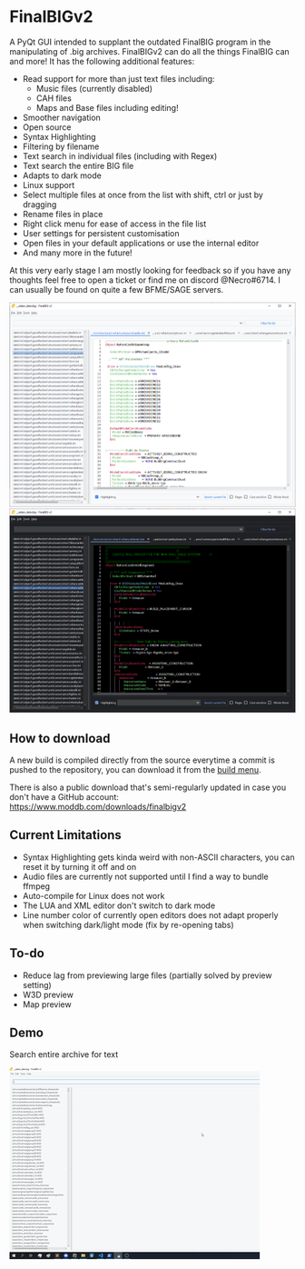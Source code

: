 # FinalBIGv2

A PyQt GUI intended to supplant the outdated FinalBIG program in the manipulating of .big archives. FinalBIGv2 can do all the things FinalBIG can and more! It has the following additional features:

* Read support for more than just text files including:
    * Music files (currently disabled)
    * CAH files
    * Maps and Base files including editing!
* Smoother navigation
* Open source
* Syntax Highlighting
* Filtering by filename
* Text search in individual files (including with Regex)
* Text search the entire BIG file
* Adapts to dark mode
* Linux support
* Select multiple files at once from the list with shift, ctrl or just by dragging
* Rename files in place
* Right click menu for ease of access in the file list
* User settings for persistent customisation
* Open files in your default applications or use the internal editor
* And many more in the future!

At this very early stage I am mostly looking for feedback so if you have any thoughts feel free to open a ticket or find me on discord @Necro#6714. I can usually be found on quite a few BFME/SAGE servers.

![Demo of the GUI](resources/demo_light.png)
![Demo of the GUI](resources/demo_dark.png)


## How to download
A new build is compiled directly from the source everytime a commit is pushed to the repository, you can download it from the [build menu](https://github.com/ClementJ18/finalBIGv2/actions/workflows/main.yml?query=branch%3Amain).

There is also a public download that's semi-regularly updated in case you don't have a GitHub account: https://www.moddb.com/downloads/finalbigv2

## Current Limitations
* Syntax Highlighting gets kinda weird with non-ASCII characters, you can reset it by turning it off and on
* Audio files are currently not supported until I find a way to bundle ffmpeg
* Auto-compile for Linux does not work
* The LUA and XML editor don't switch to dark mode
* Line number color of currently open editors does not adapt properly when switching dark/light mode (fix by re-opening tabs)

## To-do
* Reduce lag from previewing large files (partially solved by preview setting)
* W3D preview
* Map preview

## Demo
Search entire archive for text

![Search text in archive](resources/search_archive_demo.gif)

